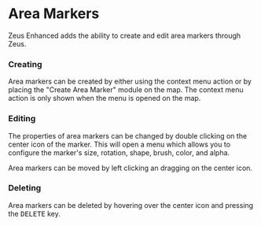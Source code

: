 # Area Markers

Zeus Enhanced adds the ability to create and edit area markers through Zeus.

### Creating

Area markers can be created by either using the context menu action or by placing the "Create Area Marker" module on the map.
The context menu action is only shown when the menu is opened on the map.

### Editing

The properties of area markers can be changed by double clicking on the center icon of the marker.
This will open a menu which allows you to configure the marker's size, rotation, shape, brush, color, and alpha.

Area markers can be moved by left clicking an dragging on the center icon.

### Deleting

Area markers can be deleted by hovering over the center icon and pressing the <kbd>DELETE</kbd> key.
